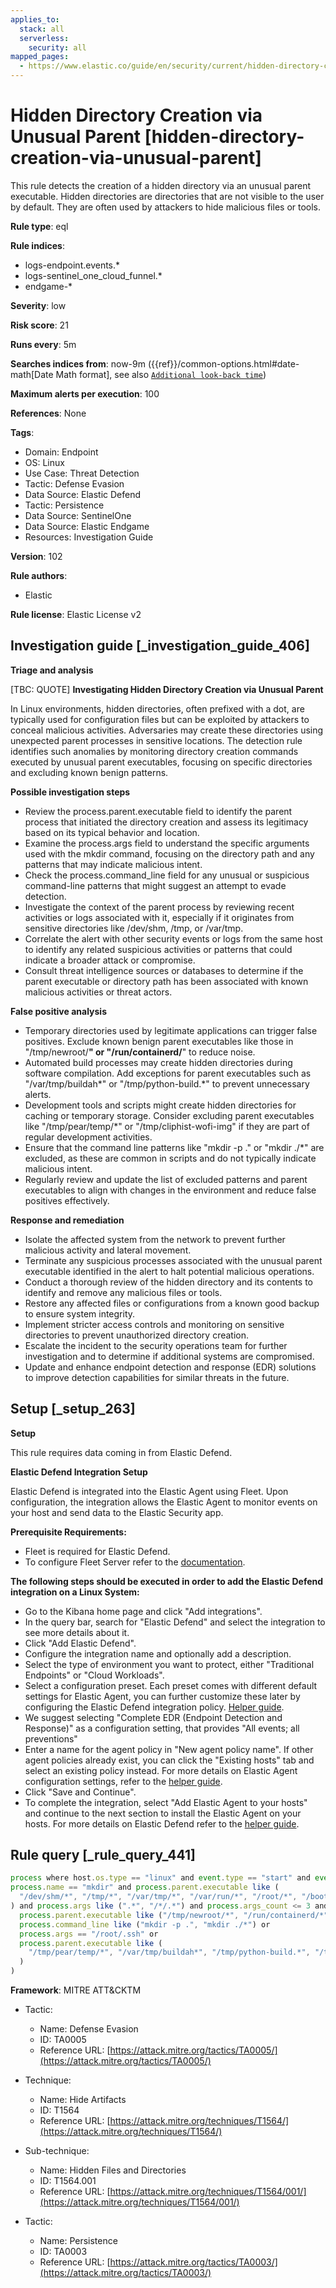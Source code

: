 ```yaml
---
applies_to:
  stack: all
  serverless:
    security: all
mapped_pages:
  - https://www.elastic.co/guide/en/security/current/hidden-directory-creation-via-unusual-parent.html
---
```


# Hidden Directory Creation via Unusual Parent [hidden-directory-creation-via-unusual-parent]

This rule detects the creation of a hidden directory via an unusual parent executable. Hidden directories are directories that are not visible to the user by default. They are often used by attackers to hide malicious files or tools.

**Rule type**: eql

**Rule indices**:

* logs-endpoint.events.*
* logs-sentinel_one_cloud_funnel.*
* endgame-*

**Severity**: low

**Risk score**: 21

**Runs every**: 5m

**Searches indices from**: now-9m ({{ref}}/common-options.html#date-math[Date Math format], see also [`Additional look-back time`](docs-content://solutions/security/detect-and-alert/create-detection-rule.md#rule-schedule))

**Maximum alerts per execution**: 100

**References**: None

**Tags**:

* Domain: Endpoint
* OS: Linux
* Use Case: Threat Detection
* Tactic: Defense Evasion
* Data Source: Elastic Defend
* Tactic: Persistence
* Data Source: SentinelOne
* Data Source: Elastic Endgame
* Resources: Investigation Guide

**Version**: 102

**Rule authors**:

* Elastic

**Rule license**: Elastic License v2

## Investigation guide [_investigation_guide_406]

**Triage and analysis**

[TBC: QUOTE]
**Investigating Hidden Directory Creation via Unusual Parent**

In Linux environments, hidden directories, often prefixed with a dot, are typically used for configuration files but can be exploited by attackers to conceal malicious activities. Adversaries may create these directories using unexpected parent processes in sensitive locations. The detection rule identifies such anomalies by monitoring directory creation commands executed by unusual parent executables, focusing on specific directories and excluding known benign patterns.

**Possible investigation steps**

* Review the process.parent.executable field to identify the parent process that initiated the directory creation and assess its legitimacy based on its typical behavior and location.
* Examine the process.args field to understand the specific arguments used with the mkdir command, focusing on the directory path and any patterns that may indicate malicious intent.
* Check the process.command_line field for any unusual or suspicious command-line patterns that might suggest an attempt to evade detection.
* Investigate the context of the parent process by reviewing recent activities or logs associated with it, especially if it originates from sensitive directories like /dev/shm, /tmp, or /var/tmp.
* Correlate the alert with other security events or logs from the same host to identify any related suspicious activities or patterns that could indicate a broader attack or compromise.
* Consult threat intelligence sources or databases to determine if the parent executable or directory path has been associated with known malicious activities or threat actors.

**False positive analysis**

* Temporary directories used by legitimate applications can trigger false positives. Exclude known benign parent executables like those in "/tmp/newroot/**" or "/run/containerd/**" to reduce noise.
* Automated build processes may create hidden directories during software compilation. Add exceptions for parent executables such as "/var/tmp/buildah*" or "/tmp/python-build.*" to prevent unnecessary alerts.
* Development tools and scripts might create hidden directories for caching or temporary storage. Consider excluding parent executables like "/tmp/pear/temp/*" or "/tmp/cliphist-wofi-img" if they are part of regular development activities.
* Ensure that the command line patterns like "mkdir -p ." or "mkdir ./*" are excluded, as these are common in scripts and do not typically indicate malicious intent.
* Regularly review and update the list of excluded patterns and parent executables to align with changes in the environment and reduce false positives effectively.

**Response and remediation**

* Isolate the affected system from the network to prevent further malicious activity and lateral movement.
* Terminate any suspicious processes associated with the unusual parent executable identified in the alert to halt potential malicious operations.
* Conduct a thorough review of the hidden directory and its contents to identify and remove any malicious files or tools.
* Restore any affected files or configurations from a known good backup to ensure system integrity.
* Implement stricter access controls and monitoring on sensitive directories to prevent unauthorized directory creation.
* Escalate the incident to the security operations team for further investigation and to determine if additional systems are compromised.
* Update and enhance endpoint detection and response (EDR) solutions to improve detection capabilities for similar threats in the future.


## Setup [_setup_263]

**Setup**

This rule requires data coming in from Elastic Defend.

**Elastic Defend Integration Setup**

Elastic Defend is integrated into the Elastic Agent using Fleet. Upon configuration, the integration allows the Elastic Agent to monitor events on your host and send data to the Elastic Security app.

**Prerequisite Requirements:**

* Fleet is required for Elastic Defend.
* To configure Fleet Server refer to the [documentation](docs-content://reference/ingestion-tools/fleet/fleet-server.md).

**The following steps should be executed in order to add the Elastic Defend integration on a Linux System:**

* Go to the Kibana home page and click "Add integrations".
* In the query bar, search for "Elastic Defend" and select the integration to see more details about it.
* Click "Add Elastic Defend".
* Configure the integration name and optionally add a description.
* Select the type of environment you want to protect, either "Traditional Endpoints" or "Cloud Workloads".
* Select a configuration preset. Each preset comes with different default settings for Elastic Agent, you can further customize these later by configuring the Elastic Defend integration policy. [Helper guide](docs-content://solutions/security/configure-elastic-defend/configure-an-integration-policy-for-elastic-defend.md).
* We suggest selecting "Complete EDR (Endpoint Detection and Response)" as a configuration setting, that provides "All events; all preventions"
* Enter a name for the agent policy in "New agent policy name". If other agent policies already exist, you can click the "Existing hosts" tab and select an existing policy instead. For more details on Elastic Agent configuration settings, refer to the [helper guide](docs-content://reference/ingestion-tools/fleet/agent-policy.md).
* Click "Save and Continue".
* To complete the integration, select "Add Elastic Agent to your hosts" and continue to the next section to install the Elastic Agent on your hosts. For more details on Elastic Defend refer to the [helper guide](docs-content://solutions/security/configure-elastic-defend/install-elastic-defend.md).


## Rule query [_rule_query_441]

```js
process where host.os.type == "linux" and event.type == "start" and event.action in ("exec", "start", "exec_event") and
process.name == "mkdir" and process.parent.executable like (
  "/dev/shm/*", "/tmp/*", "/var/tmp/*", "/var/run/*", "/root/*", "/boot/*", "/var/www/html/*", "/opt/.*"
) and process.args like (".*", "/*/.*") and process.args_count <= 3 and not (
  process.parent.executable like ("/tmp/newroot/*", "/run/containerd/*") or
  process.command_line like ("mkdir -p .", "mkdir ./*") or
  process.args == "/root/.ssh" or
  process.parent.executable like (
    "/tmp/pear/temp/*", "/var/tmp/buildah*", "/tmp/python-build.*", "/tmp/cliphist-wofi-img", "/tmp/snap.rootfs_*"
  )
)
```

**Framework**: MITRE ATT&CKTM

* Tactic:

    * Name: Defense Evasion
    * ID: TA0005
    * Reference URL: [https://attack.mitre.org/tactics/TA0005/](https://attack.mitre.org/tactics/TA0005/)

* Technique:

    * Name: Hide Artifacts
    * ID: T1564
    * Reference URL: [https://attack.mitre.org/techniques/T1564/](https://attack.mitre.org/techniques/T1564/)

* Sub-technique:

    * Name: Hidden Files and Directories
    * ID: T1564.001
    * Reference URL: [https://attack.mitre.org/techniques/T1564/001/](https://attack.mitre.org/techniques/T1564/001/)

* Tactic:

    * Name: Persistence
    * ID: TA0003
    * Reference URL: [https://attack.mitre.org/tactics/TA0003/](https://attack.mitre.org/tactics/TA0003/)



